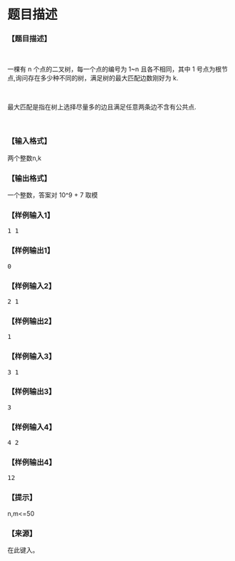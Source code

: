# 题目描述


<h3>
【题目描述】
</h3>
<p>
<br/>
</p>
<p>
一棵有 n 个点的二叉树，每一个点的编号为 1~n 且各不相同，其中 1 号点为根节点,询问存在多少种不同的树，满足树的最大匹配边数刚好为 k.
</p>
<p>
<br/>
</p>
<p>
最大匹配是指在树上选择尽量多的边且满足任意两条边不含有公共点.
</p>
<p>
<br/>
</p>
<h3>
【输入格式】
</h3>
<p>
两个整数n,k
</p>
<h3>
【输出格式】
</h3>
<p>
一个整数，答案对 10^9 + 7 取模
</p>
<h3>
【样例输入1】
</h3>
<pre>1 1</pre>
<h3>
【样例输出1】
</h3>
<pre>0</pre>
<h3>
【样例输入2】
</h3>
<pre>2 1</pre>
<h3>
【样例输出2】
</h3>
<pre>1</pre>
<h3>
【样例输入3】
</h3>
<pre>3 1</pre>
<h3>
【样例输出3】
</h3>
<pre>3</pre>
<h3>
【样例输入4】
</h3>
<pre>4 2</pre>
<h3>
【样例输出4】
</h3>
<pre>12</pre>
<h3>
【提示】
</h3>
<p>
n,m&lt;=50
</p>
<h3>
【来源】
</h3>
<p>
在此键入。
</p>
